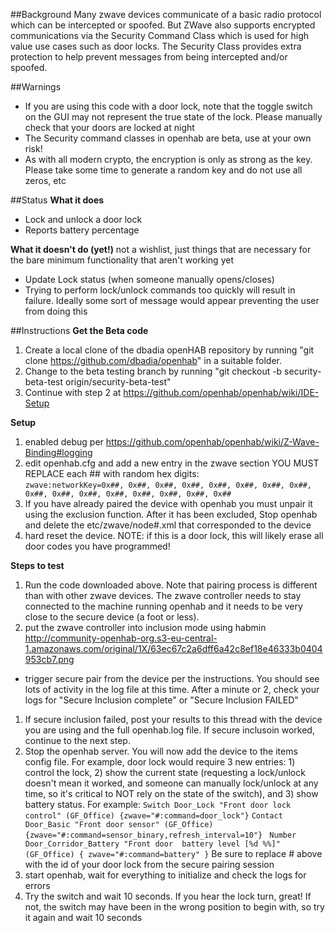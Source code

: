 ##Background
Many zwave devices communicate of a basic radio protocol which can be intercepted or spoofed.  But ZWave also supports encrypted communications via the Security Command Class which is used for high value use cases such as door locks.  The Security Class provides extra protection to help prevent messages from being intercepted and/or spoofed.

##Warnings
- If you are using this code with a door lock, note that the toggle switch on the GUI may not represent the true state of the lock.  Please manually check that your doors are locked at night 
- The Security command classes in openhab are beta, use at your own risk!
- As with all modern crypto, the encryption is only as strong as the key.  Please take some time to generate a random key and do not use all zeros, etc

##Status
**What it does**
- Lock and unlock a door lock
- Reports battery percentage

**What it doesn't do (yet!)**  not a wishlist, just things that are necessary for the bare minimum functionality that aren't working yet
- Update Lock status (when someone manually opens/closes)
- Trying to perform lock/unlock commands too quickly will result in failure.  Ideally some sort of message would appear preventing the user from doing this

##Instructions
**Get the Beta code**

1. Create a local clone of the dbadia openHAB repository by running "git clone https://github.com/dbadia/openhab" in a suitable folder.
1. Change to the beta testing branch by running "git checkout -b security-beta-test origin/security-beta-test"
1. Continue with step 2 at https://github.com/openhab/openhab/wiki/IDE-Setup 


**Setup**

1. enabled debug per https://github.com/openhab/openhab/wiki/Z-Wave-Binding#logging
1. edit openhab.cfg and add a new entry in the zwave section YOU MUST REPLACE each ## with random hex digits:  
`zwave:networkKey=0x##, 0x##, 0x##, 0x##, 0x##, 0x##, 0x##, 0x##, 0x##, 0x##, 0x##, 0x##, 0x##, 0x##, 0x##, 0x##`
1. If you have already paired the device with openhab you must unpair it using the exclusion function.  After it has been excluded, Stop openhab and delete the etc/zwave/node#.xml that corresponded to the device
1. hard reset the device.  NOTE: if this is a door lock, this will likely erase all door codes you have programmed!


**Steps to test**

1. Run the code downloaded above.  Note that pairing process is different than with other zwave devices. The zwave controller needs to stay connected to the machine running openhab and it needs to be very close to the secure device (a foot or less).
1. put the zwave controller into inclusion mode using habmin http://community-openhab-org.s3-eu-central-1.amazonaws.com/original/1X/63ec67c2a6dff6a42c8ef18e46333b0404953cb7.png
- trigger secure pair from the device per the instructions.  You should see lots of activity in the log file at this time.  After a minute or 2, check your logs for "Secure Inclusion complete" or "Secure Inclusion FAILED"
1. If secure inclusion failed, post your results to this thread with the device you are using and the full openhab.log file.  If secure inclusoin worked, continue to the next step.
1. Stop the openhab server.  You will now add the device to the items config file.  For example, door lock would require 3 new entries: 1) control the lock, 2) show the current state (requesting a lock/unlock doesn't mean it worked, and someone can manually lock/unlock at any time, so it's critical to NOT rely on the state of the switch), and 3) show battery status. For example: 
`Switch Door_Lock "Front door lock control" (GF_Office) {zwave="#:command=door_lock"}`
`Contact Door_Basic "Front door sensor" (GF_Office) {zwave="#:command=sensor_binary,refresh_interval=10"} `
`Number Door_Corridor_Battery "Front door  battery level [%d %%]" (GF_Office) { zwave="#:command=battery" }`
Be sure to replace # above with the id of your door lock from the secure pairing session
1. start openhab, wait for everything to initialize and check the logs for errors
1. Try the switch and wait 10 seconds.  If you hear the lock turn, great!  If not, the switch may have been in the wrong position to begin with, so try it again and wait 10 seconds